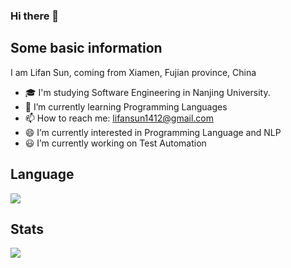 ### Hi there 👋

## Some basic information
I am Lifan Sun, coming from Xiamen, Fujian province, China

- 🎓 I'm studying Software Engineering in Nanjing University.
- 🌱 I’m currently learning Programming Languages
- 📫 How to reach me: lifansun1412@gmail.com
- 😄 I’m currently interested in Programming Language and NLP
- 😃 I’m currently working on Test Automation

## Language
![](https://github-readme-stats.vercel.app/api/top-langs/?username=SUNLIFAN&layout=compact)

## Stats
![](https://github-readme-stats.vercel.app/api?username=SUNLIFAN)
